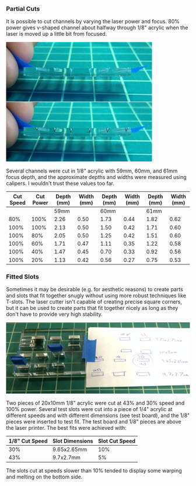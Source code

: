 ### Partial Cuts

It is possible to cut channels by varying the laser power and focus. 80% power gives v-shaped channel about halfway through 1/8" acrylic when the laser is moved up a little bit from focused.

![40,60,80,80,60,40% power at two different focus depths](images/acrylicChannel.jpg)

Several channels were cut in 1/8" acrylic with 59mm, 60mm, and 61mm focus depth, and the approximate depths and widths were measured using calipers. I wouldn't trust these values too far.

Cut Speed | Cut Power | Depth (mm) | Width (mm) | Depth (mm) | Width (mm) | Depth (mm) | Width (mm)
 -------- | --------- | ---------- | ---------- | ---------- | ---------- | ---------- | ---------- 
          |           | 59mm       |            | 60mm       |            | 61mm       |
    80%   |    100%   |   2.26     |   0.50     |    1.73    |   0.44     |    1.82    |   0.62
   100%   |    100%   |   2.13     |   0.50     |    1.50    |   0.42     |    1.71    |   0.60
   100%   |     80%   |   2.05     |   0.50     |    1.25    |   0.42     |    1.51    |   0.60
   100%   |     60%   |   1.71     |   0.47     |    1.11    |   0.35     |    1.22    |   0.58
   100%   |     40%   |   1.47     |   0.45     |    0.70    |   0.33     |    0.92    |   0.56
   100%   |     20%   |   1.13     |   0.42     |    0.56    |   0.27     |    0.75    |   0.53

### Fitted Slots

Sometimes it may be desirable (e.g. for aesthetic reasons) to create parts and slots that fit together snugly without using more robust techniques like T-slots. The laser cutter isn't capable of creating precise square corners, but it can be used to create parts that fit together nicely as long as they don't have to provide very high stability.

![Test slots in 1/4" acrylic](images/acrylicSlot.jpg)

Two pieces of 20x10mm 1/8" acrylic were cut at 43% and 30% speed and 100% power. Several test slots were cut into a piece of 1/4" acrylic at different speeds and with different dimensions (see test board), and the 1/8" pieces were inserted to test fit. The test board and 1/8" pieces are above the laser printer. The best fits were achieved with:

1/8" Cut Speed | Slot Dimensions | Slot Cut Speed
-------------- | --------------- | --------------
30%            | 9.65x2.65mm     | 10%
43%            | 9.7x2.7mm       | 5%

The slots cut at speeds slower than 10% tended to display some warping and melting on the bottom side.